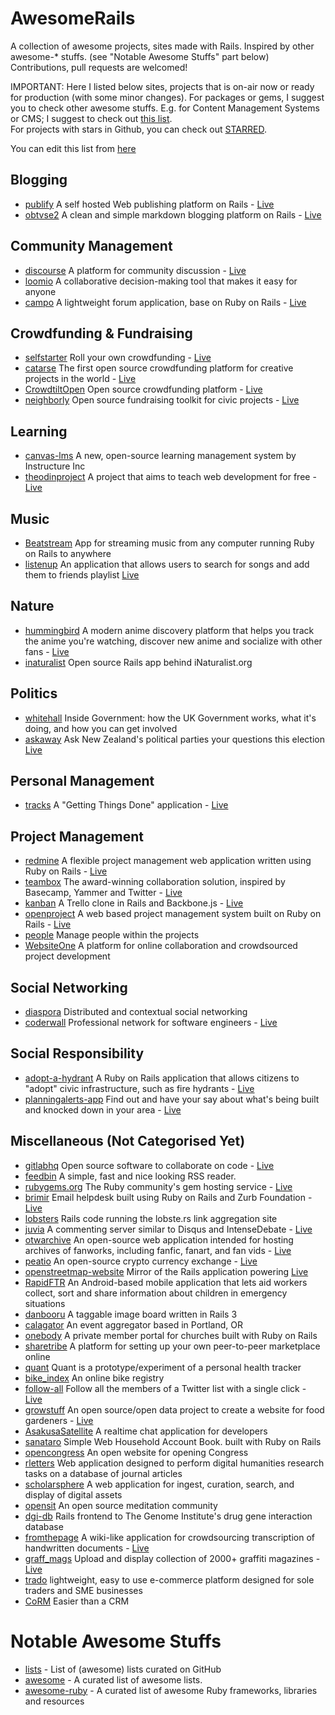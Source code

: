# AwesomeRails

A collection of awesome projects, sites made with Rails. Inspired by other awesome-* stuffs. (see "Notable Awesome Stuffs" part below)
Contributions, pull requests are welcomed!

IMPORTANT: Here I listed below sites, projects that is on-air now or ready for production (with some minor changes). For packages or gems, I suggest you to check other awesome stuffs. E.g. for Content Management Systems or CMS; I suggest to check out [this list](https://github.com/Sdogruyol/awesome-ruby#cms).  
For projects with stars in Github, you can check out [STARRED](https://github.com/ekremkaraca/awesome-rails/blob/master/STARRED.md).

You can edit this list from [here](https://github.com/ekremkaraca/awesome-rails/edit/master/README.md)

## Blogging

* [publify](https://github.com/publify/publify)  A self hosted Web publishing platform on Rails - [Live](http://demo.publify.co/)
* [obtvse2](https://github.com/natew/obtvse2)  A clean and simple markdown blogging platform on Rails - [Live](http://obtvse2.herokuapp.com/)

## Community Management

* [discourse](https://github.com/discourse/discourse)  A platform for community discussion - [Live](http://try.discourse.org/)
* [loomio](https://github.com/loomio/loomio)  A collaborative decision-making tool that makes it easy for anyone
* [campo](https://github.com/chloerei/campo)  A lightweight forum application, base on Ruby on Rails - [Live](http://codecampo.com/)

## Crowdfunding & Fundraising

* [selfstarter](https://github.com/lockitron/selfstarter)  Roll your own crowdfunding - [Live](http://selfstarter.us/)
* [catarse](https://github.com/catarse/catarse)  The first open source crowdfunding platform for creative projects in the world - [Live](http://catarse.me/)
* [CrowdtiltOpen](https://github.com/Crowdtilt/CrowdtiltOpen)  Open source crowdfunding platform - [Live](http://open.crowdtilt.com/)
* [neighborly](https://github.com/neighborly/neighborly)  Open source fundraising toolkit for civic projects - [Live](http://neighbor.ly/)

## Learning

* [canvas-lms](https://github.com/instructure/canvas-lms)  A new, open-source learning management system by Instructure Inc
* [theodinproject](https://github.com/TheOdinProject/theodinproject)  A project that aims to teach web development for free - [Live](http://www.theodinproject.com/)

## Music

* [Beatstream](https://github.com/Darep/Beatstream)  App for streaming music from any computer running Ruby on Rails to anywhere
* [listenup](https://github.com/ooofinooo/listenup)  An application that allows users to search for songs and add them to friends playlist [Live](http://listenup-songshare.herokuapp.com/)

## Nature

* [hummingbird](https://github.com/hummingbird-me/hummingbird)  A modern anime discovery platform that helps you track the anime you're watching, discover new anime and socialize with other fans - [Live](http://hummingbird.me/)
* [inaturalist](https://github.com/inaturalist/inaturalist)  Open source Rails app behind iNaturalist.org

## Politics

* [whitehall](https://github.com/alphagov/whitehall)  Inside Government: how the UK Government works, what it's doing, and how you can get involved
* [askaway](https://github.com/askaway/askaway)  Ask New Zealand's political parties your questions this election [Live](http://www.askaway.org.nz)

## Personal Management

* [tracks](https://github.com/TracksApp/tracks)  A "Getting Things Done" application - [Live](http://getontracks.org)

## Project Management

* [redmine](https://github.com/edavis10/redmine)  A flexible project management web application written using Ruby on Rails - [Live](http://demo.redmine.org/)
* [teambox](https://github.com/teambox/teambox)  The award-winning collaboration solution, inspired by Basecamp, Yammer and Twitter - [Live](http://teambox.com/)
* [kanban](https://github.com/somlor/kanban)  A Trello clone in Rails and Backbone.js - [Live](http://kanban.seanomlor.com/)
* [openproject](https://github.com/opf/openproject)  A web based project management system built on Ruby on Rails - [Live](https://openproject-demo.org/)
* [people](https://github.com/netguru/people)  Manage people within the projects
* [WebsiteOne](https://github.com/AgileVentures/WebsiteOne)  A platform for online collaboration and crowdsourced project development

## Social Networking

* [diaspora](https://github.com/diaspora/diaspora)  Distributed and contextual social networking
* [coderwall](https://github.com/assemblymade/coderwall)  Professional network for software engineers - [Live](https://coderwall.com/)

## Social Responsibility

* [adopt-a-hydrant](https://github.com/codeforamerica/adopt-a-hydrant)  A Ruby on Rails application that allows citizens to "adopt" civic infrastructure, such as fire hydrants - [Live](http://adopt-a-hydrant.heroku.com/)
* [planningalerts-app](https://github.com/openaustralia/planningalerts-app)  Find out and have your say about what's being built and knocked down in your area - [Live](http://www.planningalerts.org.au/application)

## Miscellaneous (Not Categorised Yet)

* [gitlabhq](https://github.com/gitlabhq/gitlabhq)  Open source software to collaborate on code - [Live](https://gitlab.com/gitlab-org/gitlab-ce/)
* [feedbin](https://github.com/feedbin/feedbin)  A simple, fast and nice looking RSS reader.
* [rubygems.org](https://github.com/rubygems/rubygems.org)  The Ruby community's gem hosting service - [Live](https://rubygems.org/)
* [brimir](https://github.com/ivaldi/brimir)  Email helpdesk built using Ruby on Rails and Zurb Foundation - [Live](http://demo.getbrimir.com/)
* [lobsters](https://github.com/jcs/lobsters)  Rails code running the lobste.rs link aggregation site
* [juvia](https://github.com/phusion/juvia)  A commenting server similar to Disqus and IntenseDebate - [Live](http://juvia-demo.phusion.nl/)
* [otwarchive](https://github.com/otwcode/otwarchive)  An open-source web application intended for hosting archives of fanworks, including fanfic, fanart, and fan vids - [Live](http://archiveofourown.org/)
* [peatio](https://github.com/peatio/peatio)  An open-source crypto currency exchange - [Live](https://peatio.com/)
* [openstreetmap-website](https://github.com/openstreetmap/openstreetmap-website)  Mirror of the Rails application powering [Live](http://www.openstreetmap.org)
* [RapidFTR](https://github.com/rapidftr/RapidFTR)  An Android-based mobile application that lets aid workers collect, sort and share information about children in emergency situations
* [danbooru](https://github.com/r888888888/danbooru)  A taggable image board written in Rails 3
* [calagator](https://github.com/calagator/calagator)  An event aggregator based in Portland, OR
* [onebody](https://github.com/churchio/onebody)  A private member portal for churches built with Ruby on Rails
* [sharetribe](https://github.com/sharetribe/sharetribe)  A platform for setting up your own peer-to-peer marketplace online
* [quant](https://github.com/getquant/quant)  Quant is a prototype/experiment of a personal health tracker
* [bike_index](https://github.com/bikeindex/bike_index)  An online bike registry
* [follow-all](https://github.com/codeforamerica/follow-all)  Follow all the members of a Twitter list with a single click - [Live](http://follow-all.herokuapp.com/)
* [growstuff](https://github.com/Growstuff/growstuff)  An open source/open data project to create a website for food gardeners - [Live](http://growstuff.org/)
* [AsakusaSatellite](https://github.com/codefirst/AsakusaSatellite)  A realtime chat application for developers
* [sanataro](https://github.com/kaznum/sanataro)  Simple Web Household Account Book. built with Ruby on Rails
* [opencongress](https://github.com/sunlightlabs/opencongress)  An open website for opening Congress
* [rletters](https://github.com/rletters/rletters)  Web application designed to perform digital humanities research tasks on a database of journal articles
* [scholarsphere](https://github.com/psu-stewardship/scholarsphere)  A web application for ingest, curation, search, and display of digital assets
* [opensit](https://github.com/danbartlett/opensit)  An open source meditation community
* [dgi-db](https://github.com/genome/dgi-db)  Rails frontend to The Genome Institute's drug gene interaction database
* [fromthepage](https://github.com/benwbrum/fromthepage)  A wiki-like application for crowdsourcing transcription of handwritten documents - [Live](http://beta.fromthepage.com/)
* [graff_mags](https://github.com/dankleiman/graff_mags)  Upload and display collection of 2000+ graffiti magazines - [Live](http://graffmags.herokuapp.com/)
* [trado](https://github.com/Jellyfishboy/trado)   lightweight, easy to use e-commerce platform designed for sole traders and SME businesses
* [CoRM](https://github.com/SIGIRE/CoRM)  Easier than a CRM

# Notable Awesome Stuffs

* [lists](https://github.com/jnv/lists) - List of (awesome) lists curated on GitHub
* [awesome](https://github.com/sindresorhus/awesome) - A curated list of awesome lists.
* [awesome-ruby](https://github.com/Sdogruyol/awesome-ruby) - A curated list of awesome Ruby frameworks, libraries and resources
